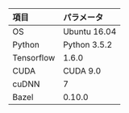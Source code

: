 項目|パラメータ
:---|:---  
OS|Ubuntu 16.04
Python|Python 3.5.2
Tensorflow|1.6.0
CUDA|CUDA 9.0
cuDNN|7
Bazel|0.10.0
